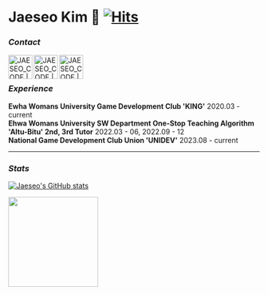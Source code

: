 # Jaeseo Kim 🥑 [![Hits](https://hits.seeyoufarm.com/api/count/incr/badge.svg?url=https%3A%2F%2Fgithub.com%2Fjaeseo222&count_bg=%2379C83D&title_bg=%23555555&icon=&icon_color=%23E7E7E7&title=hits&edge_flat=false)](https://hits.seeyoufarm.com)

### _Contact_

[<img align="left"  alt="JAESEO_CODE | Email" width="48px" src="https://github.com/jaeseo222/jaeseo222/assets/68185825/227d5403-e175-48a2-a212-d9944fbada53">][email]
[<img align="left"  alt="JAESEO_CODE | Blog" width="48px" src="https://github.com/jaeseo222/jaeseo222/assets/68185825/64ce4415-497f-4635-84af-722e8aa02a98">][blog]
[<img align="left" alt="JAESEO_CODE | Instagram" width="48px" src="https://github.com/jaeseo222/jaeseo222/assets/68185825/c462433a-250d-49a6-9edd-6c04e1f99d50" />][instagram]

[email]: jaeserrr@ewha.ac.kr
[blog]: https://avoc-o-d.tistory.com/
[instagram]: https://www.instagram.com/jaeseo_rrr


</br>
</br>

### _Experience_

**Ewha Womans University Game Development Club 'KING'** 2020.03 - current</br>
**Ehwa Womans University SW Department One-Stop Teaching Algorithm 'Altu-Bitu' 2nd, 3rd Tutor** 2022.03 - 06, 2022.09 - 12</br>
**National Game Development Club Union 'UNIDEV'** 2023.08 - current

---

### _Stats_
[![Jaeseo's GitHub stats](https://github-readme-stats.vercel.app/api?username=jaeseo222&include_all_commits=true&theme=merko)](https://github.com/jaeseo222/github-readme-stats) <a href="https://github.com/jaeseo222">

<img align="center" style="height:180px" src="https://github-readme-stats.vercel.app/api/top-langs/?username=jaeseo222&layout=compact&theme=merko&hide_border=true" /></a>
